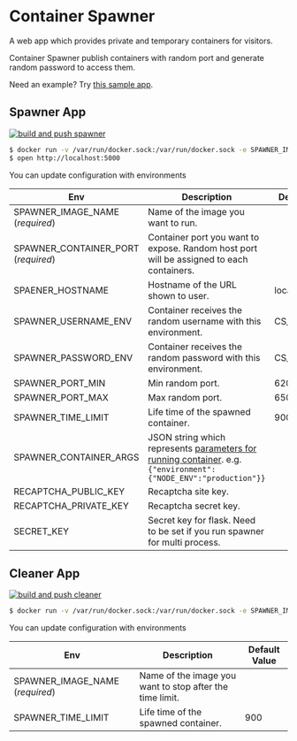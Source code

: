 # Container Spawner

A web app which provides private and temporary containers for visitors.

Container Spawner publish containers with random port and generate random password to access them.

Need an example?
Try [this sample app](./example/).

## Spawner App

[![build and push spawner](https://github.com/tyage/container-spawner/actions/workflows/push-spawner.yml/badge.svg)](https://github.com/tyage/container-spawner/actions/workflows/push-spawner.yml)

```bash
$ docker run -v /var/run/docker.sock:/var/run/docker.sock -e SPAWNER_IMAGE_NAME=[YOUR_IMAGE] -e SPAWNER_CONTAINER_PORT=[YOUR_PORT] -p 5000:5000 ghcr.io/tyage/container-spawner:latest
$ open http://localhost:5000
```

You can update configuration with environments

|Env|Description|Default Value|
|-|-|-|
|SPAWNER_IMAGE_NAME (*required*)|Name of the image you want to run.||
|SPAWNER_CONTAINER_PORT (*required*)|Container port you want to expose. Random host port will be assigned to each containers.||
|SPAENER_HOSTNAME|Hostname of the URL shown to user.|localhost|
|SPAWNER_USERNAME_ENV|Container receives the random username with this environment.|CS_USERNAME|
|SPAWNER_PASSWORD_ENV|Container receives the random password with this environment.|CS_PASSWORD|
|SPAWNER_PORT_MIN|Min random port.|62000|
|SPAWNER_PORT_MAX|Max random port.|65000|
|SPAWNER_TIME_LIMIT|Life time of the spawned container.|900|
|SPAWNER_CONTAINER_ARGS|JSON string which represents [parameters for running container](https://docker-py.readthedocs.io/en/stable/containers.html). e.g. `{"environment":{"NODE_ENV":"production"}}`||
|RECAPTCHA_PUBLIC_KEY|Recaptcha site key.||
|RECAPTCHA_PRIVATE_KEY|Recaptcha secret key.||
|SECRET_KEY|Secret key for flask. Need to be set if you run spawner for multi process.||

## Cleaner App

[![build and push cleaner](https://github.com/tyage/container-spawner/actions/workflows/push-cleaner.yml/badge.svg)](https://github.com/tyage/container-spawner/actions/workflows/push-cleaner.yml)

```bash
$ docker run -v /var/run/docker.sock:/var/run/docker.sock -e SPAWNER_IMAGE_NAME=[YOUR_IMAGE] ghcr.io/tyage/container-spawner-cleaner:latest
```

You can update configuration with environments

|Env|Description|Default Value|
|-|-|-|
|SPAWNER_IMAGE_NAME (*required*)|Name of the image you want to stop after the time limit.||
|SPAWNER_TIME_LIMIT|Life time of the spawned container.|900|
